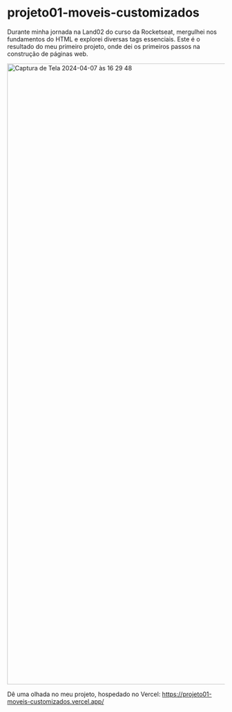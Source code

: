 # projeto01-moveis-customizados

Durante minha jornada na Land02 do curso da Rocketseat, mergulhei nos fundamentos do HTML e explorei diversas tags essenciais. Este é o resultado do meu primeiro projeto, onde dei os primeiros passos na construção de páginas web.

<img width="1440" alt="Captura de Tela 2024-04-07 às 16 29 48" src="https://github.com/MatheusNerisRocha/projeto01-moveis-customizados/assets/166330932/482bc6a3-ff20-4f69-940a-feb20591cc35">


Dê uma olhada no meu projeto, hospedado no Vercel: https://projeto01-moveis-customizados.vercel.app/

